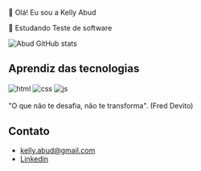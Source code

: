 👋 Olá! Eu sou a  Kelly Abud

🌱 Estudando Teste de software

![Abud GitHub stats](https://github-readme-stats.vercel.app/api?username=Kellyabud&show_icons=true&theme=dracula&count_private=true)
 

## Aprendiz das tecnologias

<div style="display: inline_block">
  <img align="center" alt="html" src="https://img.shields.io/badge/HTML5-E34F26?style=for-the-badge&logo=html5&logoColor=white" />
  <img align="center" alt="css" src="https://img.shields.io/badge/CSS-1572B6?style=for-the-badge&logo=css&logoColor=white" />
  <img align="center" alt="js" src="https://img.shields.io/badge/JavaScript-F7DF1E?style=for-the-badge&logo=javascript&logoColor=black" />
  </div><br/>
"O que não te desafia, não te transforma". (Fred Devito)


## Contato
- kelly.abud@gmail.com<br/>
- [Linkedin](https://www.linkedin.com/in/kelly-abud/)

